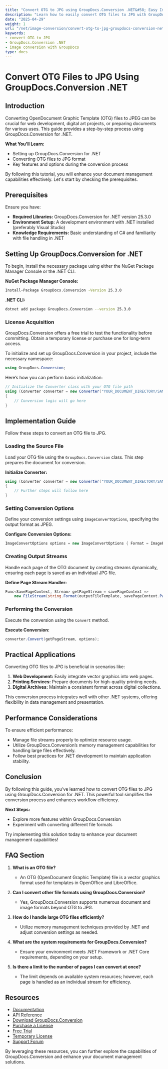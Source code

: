 ```yaml
---
title: "Convert OTG to JPG using GroupDocs.Conversion .NET&#58; Easy Image Conversion Guide"
description: "Learn how to easily convert OTG files to JPG with GroupDocs.Conversion for .NET. Streamline your document workflow and enhance compatibility across platforms."
date: "2025-04-29"
weight: 1
url: "/net/image-conversion/convert-otg-to-jpg-groupdocs-conversion-net/"
keywords:
- convert OTG to JPG
- GroupDocs.Conversion .NET
- image conversion with GroupDocs
type: docs
---
```

# Convert OTG Files to JPG Using GroupDocs.Conversion .NET

## Introduction

Converting OpenDocument Graphic Template (OTG) files to JPEG can be crucial for web development, digital art projects, or preparing documents for various uses. This guide provides a step-by-step process using GroupDocs.Conversion for .NET.

**What You'll Learn:**
- Setting up GroupDocs.Conversion for .NET
- Converting OTG files to JPG format
- Key features and options during the conversion process

By following this tutorial, you will enhance your document management capabilities effectively. Let's start by checking the prerequisites.

## Prerequisites

Ensure you have:
- **Required Libraries:** GroupDocs.Conversion for .NET version 25.3.0
- **Environment Setup:** A development environment with .NET installed (preferably Visual Studio)
- **Knowledge Requirements:** Basic understanding of C# and familiarity with file handling in .NET

## Setting Up GroupDocs.Conversion for .NET

To begin, install the necessary package using either the NuGet Package Manager Console or the .NET CLI.

**NuGet Package Manager Console:**
```bash
Install-Package GroupDocs.Conversion -Version 25.3.0
```

**.NET CLI:**
```bash
dotnet add package GroupDocs.Conversion --version 25.3.0
```

### License Acquisition

GroupDocs.Conversion offers a free trial to test the functionality before committing. Obtain a temporary license or purchase one for long-term access.

To initialize and set up GroupDocs.Conversion in your project, include the necessary namespace:
```csharp
using GroupDocs.Conversion;
```

Here’s how you can perform basic initialization:
```csharp
// Initialize the Converter class with your OTG file path
using (Converter converter = new Converter("YOUR_DOCUMENT_DIRECTORY/SAMPLE_OTG"))
{
    // Conversion logic will go here
}
```

## Implementation Guide

Follow these steps to convert an OTG file to JPG.

### Loading the Source File

Load your OTG file using the `GroupDocs.Conversion` class. This step prepares the document for conversion.

**Initialize Converter:**
```csharp
using (Converter converter = new Converter("YOUR_DOCUMENT_DIRECTORY/SAMPLE_OTG"))
{
    // Further steps will follow here
}
```

### Setting Conversion Options

Define your conversion settings using `ImageConvertOptions`, specifying the output format as JPEG.

**Configure Conversion Options:**
```csharp
ImageConvertOptions options = new ImageConvertOptions { Format = ImageFileType.Jpg };
```

### Creating Output Streams

Handle each page of the OTG document by creating streams dynamically, ensuring each page is saved as an individual JPG file.

**Define Page Stream Handler:**
```csharp
Func<SavePageContext, Stream> getPageStream = savePageContext => 
    new FileStream(string.Format(outputFileTemplate, savePageContext.Page), FileMode.Create);
```

### Performing the Conversion

Execute the conversion using the `Convert` method.

**Execute Conversion:**
```csharp
converter.Convert(getPageStream, options);
```

## Practical Applications

Converting OTG files to JPG is beneficial in scenarios like:
1. **Web Development:** Easily integrate vector graphics into web pages.
2. **Printing Services:** Prepare documents for high-quality printing needs.
3. **Digital Archives:** Maintain a consistent format across digital collections.

This conversion process integrates well with other .NET systems, offering flexibility in data management and presentation.

## Performance Considerations

To ensure efficient performance:
- Manage file streams properly to optimize resource usage.
- Utilize GroupDocs.Conversion’s memory management capabilities for handling large files effectively.
- Follow best practices for .NET development to maintain application stability.

## Conclusion

By following this guide, you’ve learned how to convert OTG files to JPG using GroupDocs.Conversion for .NET. This powerful tool simplifies the conversion process and enhances workflow efficiency.

**Next Steps:**
- Explore more features within GroupDocs.Conversion
- Experiment with converting different file formats

Try implementing this solution today to enhance your document management capabilities!

## FAQ Section

1. **What is an OTG file?**
   - An OTG (OpenDocument Graphic Template) file is a vector graphics format used for templates in OpenOffice and LibreOffice.

2. **Can I convert other file formats using GroupDocs.Conversion?**
   - Yes, GroupDocs.Conversion supports numerous document and image formats beyond OTG to JPG.

3. **How do I handle large OTG files efficiently?**
   - Utilize memory management techniques provided by .NET and adjust conversion settings as needed.

4. **What are the system requirements for GroupDocs.Conversion?**
   - Ensure your environment meets .NET Framework or .NET Core requirements, depending on your setup.

5. **Is there a limit to the number of pages I can convert at once?**
   - The limit depends on available system resources; however, each page is handled as an individual stream for efficiency.

## Resources
- [Documentation](https://docs.groupdocs.com/conversion/net/)
- [API Reference](https://reference.groupdocs.com/conversion/net/)
- [Download GroupDocs.Conversion](https://releases.groupdocs.com/conversion/net/)
- [Purchase a License](https://purchase.groupdocs.com/buy)
- [Free Trial](https://releases.groupdocs.com/conversion/net/)
- [Temporary License](https://purchase.groupdocs.com/temporary-license/)
- [Support Forum](https://forum.groupdocs.com/c/conversion/10)

By leveraging these resources, you can further explore the capabilities of GroupDocs.Conversion and enhance your document management solutions.
